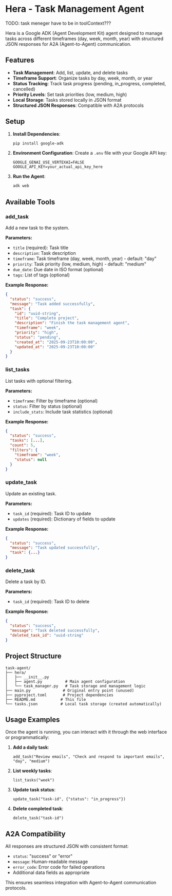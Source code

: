 # Hera - Task Management Agent

TODO: task meneger have to be in toolContext???

Hera is a Google ADK (Agent Development Kit) agent designed to manage tasks across different timeframes (day, week, month, year) with structured JSON responses for A2A (Agent-to-Agent) communication.

## Features

- **Task Management**: Add, list, update, and delete tasks
- **Timeframe Support**: Organize tasks by day, week, month, or year
- **Status Tracking**: Track task progress (pending, in_progress, completed, cancelled)
- **Priority Levels**: Set task priorities (low, medium, high)
- **Local Storage**: Tasks stored locally in JSON format
- **Structured JSON Responses**: Compatible with A2A protocols

## Setup

1. **Install Dependencies**:
   ```bash
   pip install google-adk
   ```

2. **Environment Configuration**:
   Create a `.env` file with your Google API key:
   ```
   GOOGLE_GENAI_USE_VERTEXAI=FALSE
   GOOGLE_API_KEY=your_actual_api_key_here
   ```

3. **Run the Agent**:
   ```bash
   adk web
   ```

## Available Tools

### add_task
Add a new task to the system.

**Parameters:**
- `title` (required): Task title
- `description`: Task description
- `timeframe`: Task timeframe (day, week, month, year) - default: "day"
- `priority`: Task priority (low, medium, high) - default: "medium"
- `due_date`: Due date in ISO format (optional)
- `tags`: List of tags (optional)

**Example Response:**
```json
{
  "status": "success",
  "message": "Task added successfully",
  "task": {
    "id": "uuid-string",
    "title": "Complete project",
    "description": "Finish the task management agent",
    "timeframe": "week",
    "priority": "high",
    "status": "pending",
    "created_at": "2025-09-23T10:00:00",
    "updated_at": "2025-09-23T10:00:00"
  }
}
```

### list_tasks
List tasks with optional filtering.

**Parameters:**
- `timeframe`: Filter by timeframe (optional)
- `status`: Filter by status (optional)
- `include_stats`: Include task statistics (optional)

**Example Response:**
```json
{
  "status": "success",
  "tasks": [...],
  "count": 5,
  "filters": {
    "timeframe": "week",
    "status": null
  }
}
```

### update_task
Update an existing task.

**Parameters:**
- `task_id` (required): Task ID to update
- `updates` (required): Dictionary of fields to update

**Example Response:**
```json
{
  "status": "success",
  "message": "Task updated successfully",
  "task": {...}
}
```

### delete_task
Delete a task by ID.

**Parameters:**
- `task_id` (required): Task ID to delete

**Example Response:**
```json
{
  "status": "success",
  "message": "Task deleted successfully",
  "deleted_task_id": "uuid-string"
}
```

## Project Structure

```
task-agent/
├── hera/
│   ├── __init__.py
│   ├── agent.py          # Main agent configuration
│   └── task_manager.py   # Task storage and management logic
├── main.py              # Original entry point (unused)
├── pyproject.toml       # Project dependencies
├── README.md           # This file
└── tasks.json          # Local task storage (created automatically)
```

## Usage Examples

Once the agent is running, you can interact with it through the web interface or programmatically:

1. **Add a daily task**:
   ```
   add_task("Review emails", "Check and respond to important emails", "day", "medium")
   ```

2. **List weekly tasks**:
   ```
   list_tasks("week")
   ```

3. **Update task status**:
   ```
   update_task("task-id", {"status": "in_progress"})
   ```

4. **Delete completed task**:
   ```
   delete_task("task-id")
   ```

## A2A Compatibility

All responses are structured JSON with consistent format:
- `status`: "success" or "error"
- `message`: Human-readable message
- `error_code`: Error code for failed operations
- Additional data fields as appropriate

This ensures seamless integration with Agent-to-Agent communication protocols.
